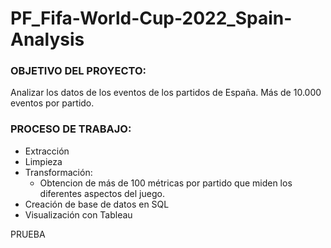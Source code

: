 # PF_Fifa-World-Cup-2022_Spain-Analysis

### OBJETIVO DEL PROYECTO:
Analizar los datos de los eventos de los partidos de España. Más de 10.000 eventos por partido.

### PROCESO DE TRABAJO:
- Extracción
- Limpieza
- Transformación:
    - Obtencion de más de 100 métricas por partido que miden los diferentes aspectos del juego.
- Creación de base de datos en SQL
- Visualización con Tableau


PRUEBA



